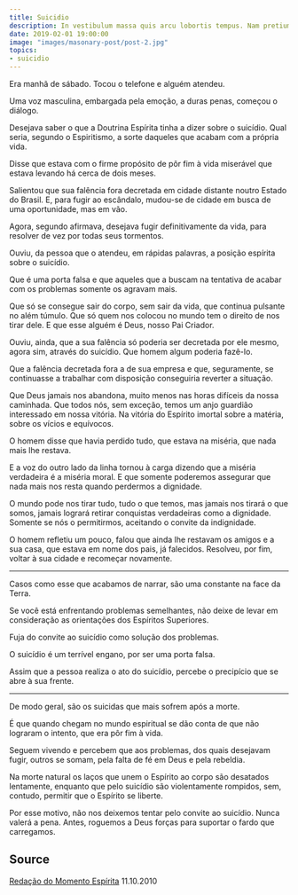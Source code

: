 ```yaml
---
title: Suicidio
description: In vestibulum massa quis arcu lobortis tempus. Nam pretium arcu in odio vulputate luctus.
date: 2019-02-01 19:00:00
image: "images/masonary-post/post-2.jpg"
topics: 
- suicidio
---
```


Era manhã de sábado. Tocou o telefone e alguém atendeu.

Uma voz masculina, embargada pela emoção, a duras penas, começou o diálogo.

Desejava saber o que a Doutrina Espírita tinha a dizer sobre o suicídio. Qual seria, segundo o Espiritismo, a sorte daqueles que acabam com a própria vida.

Disse que estava com o firme propósito de pôr fim à vida miserável que estava levando há cerca de dois meses.

Salientou que sua falência fora decretada em cidade distante noutro Estado do Brasil. E, para fugir ao escândalo, mudou-se de cidade em busca de uma oportunidade, mas em vão.

Agora, segundo afirmava, desejava fugir definitivamente da vida, para resolver de vez por todas seus tormentos.

Ouviu, da pessoa que o atendeu, em rápidas palavras, a posição espírita sobre o suicídio.

Que é uma porta falsa e que aqueles que a buscam na tentativa de acabar com os problemas somente os agravam mais.

Que só se consegue sair do corpo, sem sair da vida, que continua pulsante no além túmulo. Que só quem nos colocou no mundo tem o direito de nos tirar dele. E que esse alguém é Deus, nosso Pai Criador.

Ouviu, ainda, que a sua falência só poderia ser decretada por ele mesmo, agora sim, através do suicídio. Que homem algum poderia fazê-lo.

Que a falência decretada fora a de sua empresa e que, seguramente, se continuasse a trabalhar com disposição conseguiria reverter a situação.

Que Deus jamais nos abandona, muito menos nas horas difíceis da nossa caminhada. Que todos nós, sem exceção, temos um anjo guardião interessado em nossa vitória. Na vitória do Espírito imortal sobre a matéria, sobre os vícios e equívocos.

O homem disse que havia perdido tudo, que estava na miséria, que nada mais lhe restava.

E a voz do outro lado da linha tornou à carga dizendo que a miséria verdadeira é a miséria moral. E que somente poderemos assegurar que nada mais nos resta quando perdermos a dignidade.

O mundo pode nos tirar tudo, tudo o que temos, mas jamais nos tirará o que somos, jamais logrará retirar conquistas verdadeiras como a dignidade. Somente se nós o permitirmos, aceitando o convite da indignidade.

O homem refletiu um pouco, falou que ainda lhe restavam os amigos e a sua casa, que estava em nome dos pais, já falecidos. Resolveu, por fim, voltar à sua cidade e recomeçar novamente.

*   *   *

 Casos como esse que acabamos de narrar, são uma constante na face da Terra.

Se você está enfrentando problemas semelhantes, não deixe de levar em consideração as orientações dos Espíritos Superiores.

Fuja do convite ao suicídio como solução dos problemas.

O suicídio é um terrível engano, por ser uma porta falsa.

Assim que a pessoa realiza o ato do suicídio, percebe o precipício que se abre à sua frente.

*   *   *

De modo geral, são os suicidas que mais sofrem após a morte.

É que quando chegam no mundo espiritual se dão conta de que não lograram o intento, que era pôr fim à vida.

Seguem vivendo e percebem que aos problemas, dos quais desejavam fugir, outros se somam, pela falta de fé em Deus e pela rebeldia.

Na morte natural os laços que unem o Espírito ao corpo são desatados lentamente, enquanto que pelo suicídio são violentamente rompidos, sem, contudo, permitir que o Espírito se liberte.

Por esse motivo, não nos deixemos tentar pelo convite ao suicídio. Nunca valerá a pena. Antes, roguemos a Deus forças para suportar o fardo que carregamos.

## Source
[Redação do Momento Espírita](http://www.momento.com.br/pt/ler_texto.php?id=590)
11.10.2010

